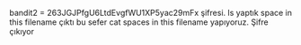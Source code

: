 bandit2 = 263JGJPfgU6LtdEvgfWU1XP5yac29mFx şifresi. ls yaptık space in this filename çıktı
bu sefer cat spaces in this filename yapıyoruz. Şifre çıkıyor
